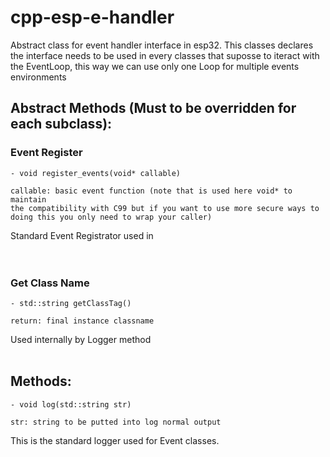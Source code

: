 # cpp-esp-e-handler

Abstract class for event handler interface in esp32. This classes declares the interface needs to be used in every classes
that suposse to iteract with the EventLoop, this way we can use only one Loop for multiple events environments

## Abstract Methods (Must to be overridden for each subclass):

### Event Register  
   
    - void register_events(void* callable)

    callable: basic event function (note that is used here void* to maintain 
    the compatibility with C99 but if you want to use more secure ways to 
    doing this you only need to wrap your caller)
Standard Event Registrator used  in  
<br>
<br>

### Get Class Name 

    - std::string getClassTag()

    return: final instance classname
Used internally by Logger method
<br>
<br>

## Methods:

    - void log(std::string str)

    str: string to be putted into log normal output
This is the standard logger used for Event classes.

 